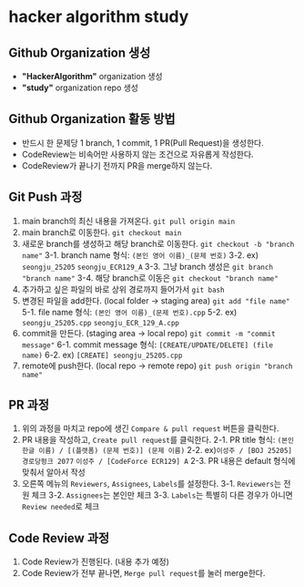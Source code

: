 # hacker algorithm study

## Github Organization 생성 
* **"HackerAlgorithm"** organization 생성
* **"study"** organization repo 생성

## Github Organization 활동 방법
* 반드시 한 문제당 1 branch, 1 commit, 1 PR(Pull Request)을 생성한다.
* CodeReview는 비속어만 사용하지 않는 조건으로 자유롭게 작성한다.
* CodeReview가 끝나기 전까지 PR을 merge하지 않는다.

## Git Push 과정
1. main branch의 최신 내용을 가져온다.
`git pull origin main`
2. main branch로 이동한다.
`git checkout main`
3. 새로운 branch를 생성하고 해당 branch로 이동한다.
`git checkout -b "branch name"`
3-1. branch name 형식: `(본인 영어 이름)_(문제 번호)`
3-2. ex) `seongju_25205` `seongju_ECR129_A`
3-3. 그냥 branch 생성은 `git branch "branch name"`
3-4. 해당 branch로 이동은 `git checkout "branch name"`
4. 추가하고 싶은 파일의 바로 상위 경로까지 들어가서 `git bash`
5. 변경된 파일을 add한다. (local folder -> staging area)
`git add "file name"`
5-1. file name 형식: `(본인 영어 이름)_(문제 번호).cpp`
5-2. ex) `seongju_25205.cpp` `seongju_ECR_129_A.cpp`
6. commit을 만든다. (staging area -> local repo)
`git commit -m "commit message"`
6-1. commit message 형식: `[CREATE/UPDATE/DELETE] (file name)`
6-2. ex) `[CREATE] seongju_25205.cpp`
7. remote에 push한다. (local repo -> remote repo)
`git push origin "branch name"`

## PR 과정
1. 위의 과정을 마치고 repo에 생긴 `Compare & pull request` 버튼을 클릭한다.
2. PR 내용을 작성하고, `Create pull request`를 클릭한다.
2-1. PR title 형식: `(본인 한글 이름) / [(플랫폼) (문제 번호)] (문제 이름)` 
2-2. ex)`이성주 / [BOJ 25205] 경로당펑크 2077` `이성주 / [CodeForce ECR129] A`
2-3. PR 내용은 default 형식에 맞춰서 알아서 작성
3. 오른쪽 메뉴의 `Reviewers`, `Assignees`, `Labels`를 설정한다.
3-1. `Reviewers`는 전원 체크
3-2. `Assignees`는 본인만 체크
3-3. `Labels`는 특별히 다른 경우가 아니면 `Review needed`로 체크

## Code Review 과정
1. Code Review가 진행된다. (내용 추가 예정)
2. Code Review가 전부 끝나면, `Merge pull request`를 눌러 merge한다.
